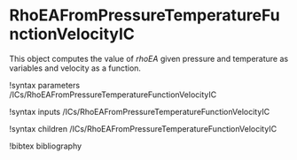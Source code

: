 # RhoEAFromPressureTemperatureFunctionVelocityIC

This object computes the value of $rhoEA$ given pressure and temperature as variables and velocity as a function.

!syntax parameters /ICs/RhoEAFromPressureTemperatureFunctionVelocityIC

!syntax inputs /ICs/RhoEAFromPressureTemperatureFunctionVelocityIC

!syntax children /ICs/RhoEAFromPressureTemperatureFunctionVelocityIC

!bibtex bibliography
